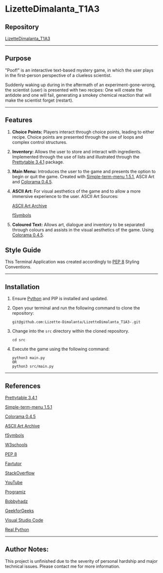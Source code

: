 # LizetteDimalanta_T1A3

## Repository

[LizetteDimalanta_T1A3](https://github.com/Lizette-Dimalanta/LizetteDimalanta_T1A3-/tree/main)

-----

## Purpose

"Poof!" is an interactive text-based mystery game, in which the user plays in the first-person perspective of a clueless scientist.

Suddenly waking up during in the aftermath of an experiment-gone-wrong, the scientist (user) is presented with two recipes:
One will create the antidote and one will fail, generating a smokey chemical reaction that will make the scientist forget (restart).

-----

## Features

1. __Choice Points:__ Players interact through choice points, leading to either recipe. Choice points are presented through the use of loops and complex control structures.

2. __Inventory:__ Allows the user to store and interact with ingredients. Implemented through the use of lists and illustrated through the [Prettytable 3.4.1](https://pypi.org/project/prettytable/3.4.1/) package.

3. __Main Menu:__ Introduces the user to the game and presents the option to begin or quit the game. Created with [Simple-term-menu 1.5.1](https://pypi.org/project/simple-term-menu/), ASCII Art and [Colorama 0.4.5](https://pypi.org/project/colorama/).

4. __ASCII Art:__ For visual aesthetics of the game and to allow a more immersive experience to the user.
    ASCII Art Sources:

    [ASCII Art Archive](https://www.asciiart.eu/)

    [fSymbols](https://fsymbols.com/text-art/twitter/#all_cats)


5. __Coloured Text:__ Allows art, dialogue and inventory to be separated through colours and assists in the visual aesthetics of the game. Using [Colorama 0.4.5](https://pypi.org/project/colorama/).

## Style Guide

This Terminal Application was created accordingly to [PEP 8](https://pep8.org/) Styling Conventions.

-----

## Installation

1. Ensure [Python](https://www.python.org/downloads/) and PIP is installed and updated.

2. Open your terminal and run the following command to clone the repository:

    ```python3
    git@github.com:Lizette-Dimalanta/LizetteDimalanta_T1A3-.git
    ```

3. Change into the `src` directory within the cloned repository.

    ```python3
    cd src
    ```

4. Execute the game using the following command:

    ```python3
    python3 main.py
    OR
    python3 src/main.py
    ```

-----

## References

[Prettytable 3.4.1](https://pypi.org/project/prettytable/3.4.1/)

[Simple-term-menu 1.5.1](https://pypi.org/project/simple-term-menu/)

[Colorama 0.4.5](https://pypi.org/project/colorama/)

[ASCII Art Archive](https://www.asciiart.eu/)

[fSymbols](https://fsymbols.com/text-art/twitter/#all_cats)

[W3schools](https://www.w3schools.com/python/default.asp)

[PEP 8](https://pep8.org/)

[Favtutor](https://favtutor.com/blogs/remove-duplicates-from-list-python)

[StackOverflow](https://stackoverflow.com/questions/11957106/unused-import-warning-and-pylint)

[YouTube](https://www.youtube.com/watch?v=AsafkCAJpJ0&ab_channel=LivePython)

[Programiz](https://www.programiz.com/python-programming/methods/list/extend)

[Bobbyhadz](https://bobbyhadz.com/blog/python-indexerror-pop-index-out-of-range#:~:text=The%20Python%20%22IndexError%3A%20pop%20index,last%20item%20from%20the%20list.)

[GeekforGeeks](https://www.geeksforgeeks.org/)

[Visual Studio Code](https://code.visualstudio.com/docs/python/settings-reference)

[Real Python](https://realpython.com/lessons/why-cant-python-find-my-modules/)

-----

## Author Notes:

This project is unfinished due to the severity of personal hardship and major technical issues. Please contact me for more information.